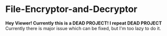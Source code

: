# File-Encryptor-and-Decryptor

**Hey Viewer! Currently this is a DEAD PROJECT! I repeat DEAD PROJECT** 
Currently there is major issue which can be fixed, but I'm too lazy to do it.
